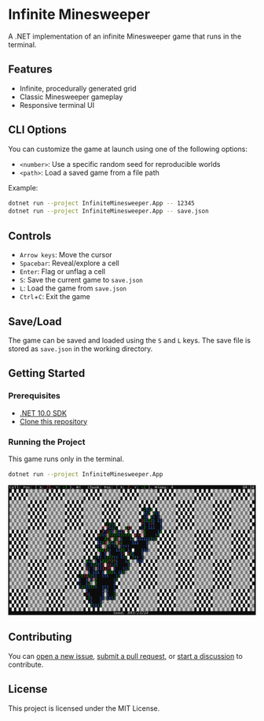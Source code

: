 # Infinite Minesweeper

A .NET implementation of an infinite Minesweeper game that runs in the terminal.

## Features

- Infinite, procedurally generated grid
- Classic Minesweeper gameplay
- Responsive terminal UI

## CLI Options

You can customize the game at launch using one of the following options:

- `<number>`: Use a specific random seed for reproducible worlds
- `<path>`: Load a saved game from a file path

Example:

```bash
dotnet run --project InfiniteMinesweeper.App -- 12345
dotnet run --project InfiniteMinesweeper.App -- save.json
```

## Controls

- `Arrow keys`: Move the cursor
- `Spacebar`: Reveal/explore a cell
- `Enter`: Flag or unflag a cell
- `S`: Save the current game to `save.json`
- `L`: Load the game from `save.json`
- `Ctrl`+`C`: Exit the game

## Save/Load

The game can be saved and loaded using the `S` and `L` keys. The save file is stored as `save.json` in the working directory.


## Getting Started

### Prerequisites

- [.NET 10.0 SDK](https://dotnet.microsoft.com/download/dotnet/10.0)
- [Clone this repository](https://github.com/FaustVX/InfiniteMinesweeper.git)

### Running the Project

This game runs only in the terminal.

```bash
dotnet run --project InfiniteMinesweeper.App
```
![game preview](image.png)
## Contributing


You can [open a new issue](https://github.com/FaustVX/InfiniteMinesweeper/issues/new), [submit a pull request](https://github.com/FaustVX/InfiniteMinesweeper/compare), or [start a discussion](https://github.com/FaustVX/InfiniteMinesweeper/discussions) to contribute.

## License

This project is licensed under the MIT License.
